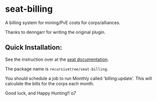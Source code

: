 # seat-billing
A billing system for mining/PvE costs for corps/alliances.

Thanks to denngarr for writing the original plugin.

## Quick Installation:

See the instruction over at the [seat documentation](https://eveseat.github.io/docs/community_packages/).

The package name is `recursivetree/seat-billing`.

You should schedule a job to run Monthly called 'billing:update'.  This will calculate the bills for the corps each month.

Good luck, and Happy Hunting!!  o7

